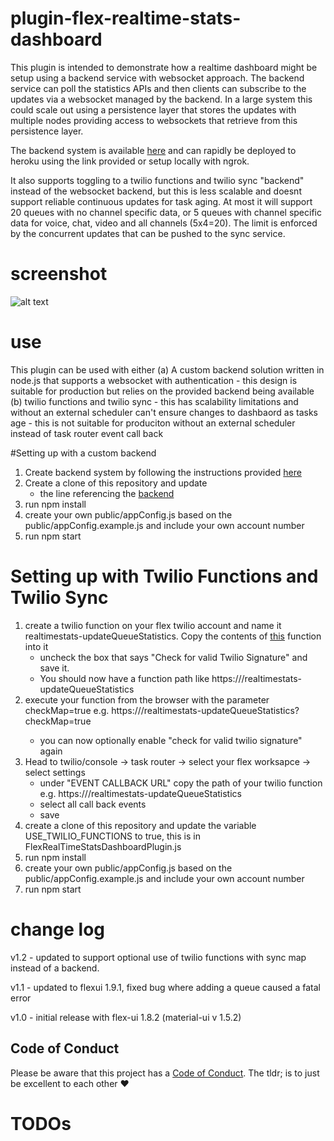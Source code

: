 # plugin-flex-realtime-stats-dashboard

This plugin is intended to demonstrate how a realtime dashboard might be setup using a backend service with websocket approach. The backend service can poll the statistics APIs and then clients can subscribe to the updates via a websocket managed by the backend. In a large system this could scale out using a persistence layer that stores the updates with multiple nodes providing access to websockets that retrieve from this persistence layer.

The backend system is available [here](https://github.com/jhunter-twilio/twilio-flex-sample-backend) and can rapidly be deployed to heroku using the link provided or setup locally with ngrok.

It also supports toggling to a twilio functions and twilio sync "backend" instead of the websocket backend, but this is less scalable and doesnt support reliable continuous updates for task aging. At most it will support 20 queues with no channel specific data, or 5 queues with channel specific data for voice, chat, video and all channels (5x4=20). The limit is enforced by the concurrent updates that can be pushed to the sync service.

# screenshot

![alt text](https://github.com/jhunter-twilio/plugin-flex-realtime-stats-dashboard/blob/master/screenshots/stats-view.gif)

# use

This plugin can be used with either
(a) A custom backend solution written in node.js that supports a websocket with authentication - this design is suitable for production but relies on the provided backend being available
(b) twilio functions and twilio sync - this has scalability limitations and without an external scheduler can't ensure changes to dashbaord as tasks age - this is not suitable for produciton without an external scheduler instead of task router event call back

#Setting up with a custom backend

1. Create backend system by following the instructions provided [here](https://github.com/jhunter-twilio/twilio-flex-sample-backend/blob/master/README.md)
2. Create a clone of this repository and update
   - the line referencing the [backend](https://github.com/jhunter-twilio/plugin-flex-realtime-stats-dashboard/blob/eea37c0a838c5e0f60a20098cc67002b3b8444af/src/FlexRealtimeStatsDashboardPlugin.js#L13)
3. run npm install
4. create your own public/appConfig.js based on the public/appConfig.example.js and include your own account number
5. run npm start

# Setting up with Twilio Functions and Twilio Sync

1. create a twilio function on your flex twilio account and name it realtimestats-updateQueueStatistics. Copy the contents of [this](https://github.com/jhunter-twilio/plugin-flex-realtime-stats-dashboard/blob/master/functions/realtimestats-updateQueueStatistics.js) function into it
   - uncheck the box that says "Check for valid Twilio Signature" and save it.
   - You should now have a function path like https://<runtime-domain>/realtimestats-updateQueueStatistics
2. execute your function from the browser with the parameter checkMap=true
   e.g. https://<runtime-domain>/realtimestats-updateQueueStatistics?checkMap=true
   - you can now optionally enable "check for valid twilio signature" again
3. Head to twilio/console -> task router -> select your flex worksapce -> select settings
   - under "EVENT CALLBACK URL" copy the path of your twilio function e.g.
     https://<runtime-domain>/realtimestats-updateQueueStatistics
   - select all call back events
   - save
4. create a clone of this repository and update the variable USE_TWILIO_FUNCTIONS to true, this is in FlexRealTimeStatsDashboardPlugin.js
5. run npm install
6. create your own public/appConfig.js based on the public/appConfig.example.js and include your own account number
7. run npm start

# change log

v1.2 - updated to support optional use of twilio functions with sync map instead of a backend.

v1.1 - updated to flexui 1.9.1, fixed bug where adding a queue caused a fatal error

v1.0 - initial release with flex-ui 1.8.2 (material-ui v 1.5.2)

## Code of Conduct

Please be aware that this project has a [Code of Conduct](https://github.com/twilio-labs/.github/blob/master/CODE_OF_CONDUCT.md). The tldr; is to just be excellent to each other ❤️

# TODOs
